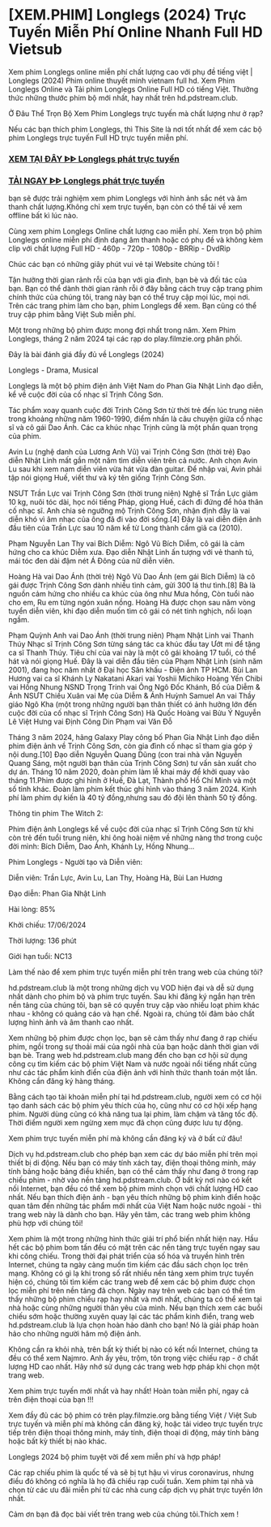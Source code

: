 # [XEM.PHIM] Longlegs (2024) Trực Tuyến Miễn Phí Online Nhanh Full HD Vietsub
Xem phim Longlegs online miễn phí chất lượng cao với phụ đề tiếng việt | Longlegs (2024) Phim online thuyết minh vietnam full hd. Xem Phim Longlegs Online và Tải phim Longlegs Online Full HD có tiếng Việt. Thưởng thức những thước phim bộ mới nhất, hay nhất trên hd.pdstream.club.

Ở Đâu Thể Trọn Bộ Xem Phim Longlegs trực tuyến mà chất lượng như ở rạp?

Nếu các bạn thích phim Longlegs, thì This Site là nơi tốt nhất để xem các bộ phim Longlegs trực tuyến Full HD trực tuyến miễn phí.


<div class="markdown-heading" dir="auto"><h3 tabindex="-1" class="heading-element" dir="auto"><a href="https://cutt.ly/5ejwMZql">XEM TẠI ĐÂY ᐈᐈ Longlegs phát trực tuyến</a></h3></p>

<div class="markdown-heading" dir="auto"><h3 tabindex="-1" class="heading-element" dir="auto"><a href="https://cutt.ly/5ejwMZql">TẢI NGAY ᐈᐈ Longlegs phát trực tuyến</a></h3></p>





bạn sẽ được trải nghiệm xem phim Longlegs với hình ảnh sắc nét và âm thanh chất lượng.Không chỉ xem trực tuyến, bạn còn có thể tải về xem offline bất kì lúc nào.

Cùng xem phim Longlegs Online chất lượng cao miễn phí. Xem trọn bộ phim Longlegs online miễn phí định dạng âm thanh hoặc có phụ đề và không kèm clip với chất lượng Full HD - 460p - 720p - 1080p - BRRip - DvdRip

Chúc các bạn có những giây phút vui vẻ tại Website chúng tôi !


Tận hưởng thời gian rảnh rỗi của bạn với gia đình, bạn bè và đối tác của bạn. Bạn có thể dành thời gian rảnh rỗi ở đây bằng cách truy cập trang phim chính thức của chúng tôi, trang này bạn có thể truy cập mọi lúc, mọi nơi. Trên các trang phim làm cho bạn, phim Longlegs để xem. Bạn cũng có thể truy cập phim bằng Việt Sub miễn phí.

Một trong những bộ phim được mong đợi nhất trong năm. Xem Phim Longlegs, tháng 2 năm 2024 tại các rạp do play.filmzie.org phân phối.

Đây là bài đánh giá đầy đủ về Longlegs (2024)

Longlegs - Drama, Musical

Longlegs là một bộ phim điện ảnh Việt Nam do Phan Gia Nhật Linh đạo diễn, kể về cuộc đời của cố nhạc sĩ Trịnh Công Sơn.

Tác phẩm xoay quanh cuộc đời Trịnh Công Sơn từ thời trẻ đến lúc trung niên trong khoảng những năm 1960-1990, điểm nhấn là câu chuyện giữa cố nhạc sĩ và cô gái Dao Ánh. Các ca khúc nhạc Trịnh cũng là một phần quan trọng của phim.

Avin Lu (nghệ danh của Lương Anh Vũ) vai Trịnh Công Sơn (thời trẻ) Đạo diễn Nhật Linh mất gần một năm tìm diễn viên trên cả nước. Anh chọn Avin Lu sau khi xem nam diễn viên vừa hát vừa đàn guitar. Để nhập vai, Avin phải tập nói giọng Huế, viết thư và ký tên giống Trịnh Công Sơn.


NSƯT Trần Lực vai Trịnh Công Sơn (thời trung niên) Nghệ sĩ Trần Lực giảm 10 kg, nuôi tóc dài, học nói tiếng Pháp, giọng Huế, cách đi đứng để hóa thân cố nhạc sĩ. Anh chia sẻ ngưỡng mộ Trịnh Công Sơn, nhận định đây là vai diễn khó vì âm nhạc của ông đã đi vào đời sống.[4] Đây là vai diễn điện ảnh đầu tiên của Trần Lực sau 10 năm kể từ Long thành cầm giả ca (2010).

Phạm Nguyễn Lan Thy vai Bích Diễm: Ngô Vũ Bích Diễm, cô gái là cảm hứng cho ca khúc Diễm xưa. Đạo diễn Nhật Linh ấn tượng với vẻ thanh tú, mái tóc đen dài đậm nét Á Đông của nữ diễn viên.

Hoàng Hà vai Dao Ánh (thời trẻ) Ngô Vũ Dao Ánh (em gái Bích Diễm) là cô gái được Trịnh Công Sơn dành nhiều tình cảm, gửi 300 lá thư tình.[8] Bà là nguồn cảm hứng cho nhiều ca khúc của ông như Mưa hồng, Còn tuổi nào cho em, Ru em từng ngón xuân nồng. Hoàng Hà được chọn sau năm vòng tuyển diễn viên, khi đạo diễn muốn tìm cô gái có nét tinh nghịch, nổi loạn ngầm.

Phạm Quỳnh Anh vai Dao Ánh (thời trung niên) Phạm Nhật Linh vai Thanh Thúy Nhạc sĩ Trịnh Công Sơn từng sáng tác ca khúc đầu tay Ướt mi để tặng ca sĩ Thanh Thúy. Tiêu chí của vai này là một cô gái khoảng 17 tuổi, có thể hát và nói giọng Huế. Đây là vai diễn đầu tiên của Phạm Nhật Linh (sinh năm 2001), đang học năm nhất ở Đại học Sân khấu - Điện ảnh TP HCM. Bùi Lan Hương vai ca sĩ Khánh Ly Nakatani Akari vai Yoshii Michiko Hoàng Yến Chibi vai Hồng Nhung NSND Trọng Trinh vai Ông Ngô Đốc Khánh, Bố của Diễm & Ánh NSƯT Chiều Xuân vai Mẹ của Diễm & Ánh Huỳnh Samuel An vai Thầy giáo Ngô Kha (một trong những người bạn thân thiết có ảnh hưởng lớn đến cuộc đời của cố nhạc sĩ Trịnh Công Sơn) Hà Quốc Hoàng vai Bửu Ý Nguyễn Lê Việt Hưng vai Định Công Din Phạm vai Văn Đỗ


Tháng 3 năm 2024, hãng Galaxy Play công bố Phan Gia Nhật Linh đạo diễn phim điện ảnh về Trịnh Công Sơn, còn gia đình cố nhạc sĩ tham gia góp ý nội dung.[10] Đạo diễn Nguyễn Quang Dũng (con trai nhà văn Nguyễn Quang Sáng, một người bạn thân của Trịnh Công Sơn) tư vấn sản xuất cho dự án. Tháng 10 năm 2020, đoàn phim làm lễ khai máy để khởi quay vào tháng 11.Phim được ghi hình ở Huế, Đà Lạt, Thành phố Hồ Chí Minh và một số tỉnh khác. Đoàn làm phim kết thúc ghi hình vào tháng 3 năm 2024. Kinh phí làm phim dự kiến là 40 tỷ đồng,nhưng sau đó đội lên thành 50 tỷ đồng.

Thông tin phim The Witch 2:

Phim điện ảnh Longlegs kể về cuộc đời của nhạc sĩ Trịnh Công Sơn từ khi còn trẻ đến tuổi trung niên, khi ông hoài niệm về những nàng thơ trong cuộc đời mình: Bích Diễm, Dao Ánh, Khánh Ly, Hồng Nhung...

Phim Longlegs - Người tạo và Diễn viên:

Diễn viên: Trần Lực, Avin Lu, Lan Thy, Hoàng Hà, Bùi Lan Hương

Đạo diễn: Phan Gia Nhật Linh

Hài lòng: 85%

Khởi chiếu: 17/06/2024

Thời lượng: 136 phút

Giới hạn tuổi: NC13

Làm thế nào để xem phim trực tuyến miễn phí trên trang web của chúng tôi?

hd.pdstream.club là một trong những dịch vụ VOD hiện đại và dễ sử dụng nhất dành cho phim bộ và phim trực tuyến. Sau khi đăng ký ngắn hạn trên nền tảng của chúng tôi, bạn sẽ có quyền truy cập vào nhiều loạt phim khác nhau - không có quảng cáo và hạn chế. Ngoài ra, chúng tôi đảm bảo chất lượng hình ảnh và âm thanh cao nhất.

Xem những bộ phim được chọn lọc, bạn sẽ cảm thấy như đang ở rạp chiếu phim, ngồi trong sự thoải mái của ngôi nhà của bạn hoặc dành thời gian với bạn bè. Trang web hd.pdstream.club mang đến cho bạn cơ hội sử dụng công cụ tìm kiếm các bộ phim Việt Nam và nước ngoài nổi tiếng nhất cũng như các tác phẩm kinh điển của điện ảnh với hình thức thanh toán một lần. Không cần đăng ký hàng tháng.

Bằng cách tạo tài khoản miễn phí tại hd.pdstream.club, người xem có cơ hội tạo danh sách các bộ phim yêu thích của họ, cũng như có cơ hội xếp hạng phim. Người dùng cũng có khả năng tua lại phim, làm chậm và tăng tốc độ. Thời điểm người xem ngừng xem mục đã chọn cũng được lưu tự động.


Xem phim trực tuyến miễn phí mà không cần đăng ký và ở bất cứ đâu!

Dịch vụ hd.pdstream.club cho phép bạn xem các dự báo miễn phí trên mọi thiết bị di động. Nếu bạn có máy tính xách tay, điện thoại thông minh, máy tính bảng hoặc bảng điều khiển, bạn có thể cảm thấy như đang ở trong rạp chiếu phim - nhờ vào nền tảng hd.pdstream.club. Ở bất kỳ nơi nào có kết nối Internet, bạn đều có thể xem bộ phim mình chọn với chất lượng HD cao nhất. Nếu bạn thích điện ảnh - bạn yêu thích những bộ phim kinh điển hoặc quan tâm đến những tác phẩm mới nhất của Việt Nam hoặc nước ngoài - thì trang web này là dành cho bạn. Hãy yên tâm, các trang web phim không phù hợp với chúng tôi!

Xem phim là một trong những hình thức giải trí phổ biến nhất hiện nay. Hầu hết các bộ phim bom tấn đều có mặt trên các nền tảng trực tuyến ngay sau khi công chiếu. Trong thời đại phát triển của số hóa và truyền hình trên Internet, chúng ta ngày càng muốn tìm kiếm các đầu sách chọn lọc trên mạng. Không có gì lạ khi trong số rất nhiều nền tảng xem phim trực tuyến hiện có, chúng tôi tìm kiếm các trang web để xem các bộ phim được chọn lọc miễn phí trên nền tảng đã chọn. Ngày nay trên web các bạn có thể tìm thấy những bộ phim chiếu rạp hay nhất và mới nhất, chúng ta có thể xem tại nhà hoặc cùng những người thân yêu của mình. Nếu bạn thích xem các buổi chiếu sớm hoặc thường xuyên quay lại các tác phẩm kinh điển, trang web hd.pdstream.club là lựa chọn hoàn hảo dành cho bạn! Nó là giải pháp hoàn hảo cho những người hâm mộ điện ảnh.

Không cần ra khỏi nhà, trên bất kỳ thiết bị nào có kết nối Internet, chúng ta đều có thể xem Najmro. Anh ấy yêu, trộm, tôn trọng việc chiếu rạp - ở chất lượng HD cao nhất. Hãy nhớ sử dụng các trang web hợp pháp khi chọn một trang web.

Xem phim trực tuyến mới nhất và hay nhất! Hoàn toàn miễn phí, ngay cả trên điện thoại của bạn !!!

Xem đầy đủ các bộ phim có trên play.filmzie.org bằng tiếng Việt / Việt Sub trực tuyến và miễn phí mà không cần đăng ký, hoặc tải video trực tuyến trực tiếp trên điện thoại thông minh, máy tính, điện thoại di động, máy tính bảng hoặc bất kỳ thiết bị nào khác.

Longlegs 2024 bộ phim tuyệt vời để xem miễn phí và hợp pháp!

Các rạp chiếu phim là quốc tế và sẽ bị tụt hậu vì virus coronavirus, nhưng điều đó không có nghĩa là họ đã chiếu rạp cuối tuần. Xem phim tại nhà và chọn từ các ưu đãi miễn phí từ các nhà cung cấp dịch vụ phát trực tuyến lớn nhất.

Cảm ơn bạn đã đọc bài viết trên trang web của chúng tôi.Thích xem !
